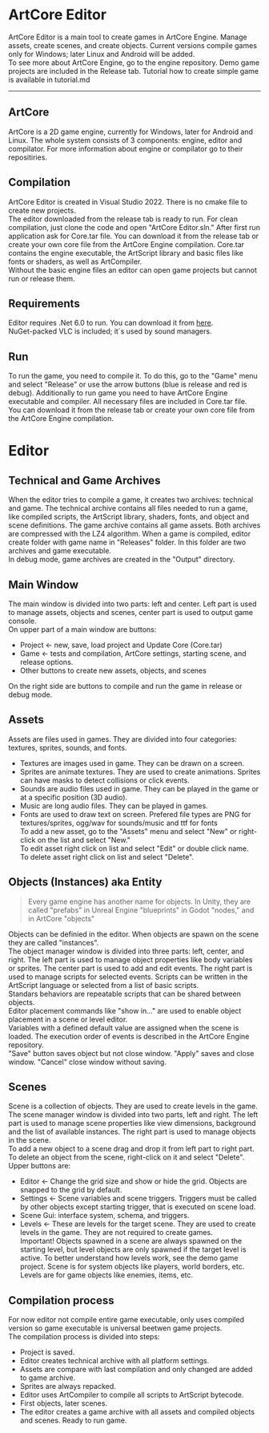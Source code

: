 # ArtCore Editor
ArtCore Editor is a main tool to create games in ArtCore Engine. Manage assets, create scenes, and create objects. Current versions compile games only for Windows; later Linux and Android will be added. <br>
To see more about ArtCore Engine, go to the engine repository.
Demo game projects are included in the Release tab. Tutorial how to create simple game is available in tutorial.md<br>
<hr>

## ArtCore
ArtCore is a 2D game engine, currently for Windows, later for Android and Linux. The whole system consists of 3 components: engine, editor and compilator. For more information about engine or compilator go to their repositiries.<br>

## Compilation
ArtCore Editor is created in Visual Studio 2022. There is no cmake file to create new projects. <br>
The editor downloaded from the release tab is ready to run. For clean compilation, just clone the code and open "ArtCore Editor.sln." After first run application ask for Core.tar file.
You can download it from the release tab or create your own core file from the ArtCore Engine compilation. Core.tar contains the engine executable, the ArtScript library and basic files like fonts or shaders, as well as ArtCompiler. <br>
Without the basic engine files an editor can open game projects but cannot run or release them.

## Requirements
Editor requires .Net 6.0 to run. You can download it from [here](https://dotnet.microsoft.com/download/dotnet/6.0).<br>
NuGet-packed VLC is included; it`s used by sound managers.

## Run
To run the game, you need to compile it. To do this, go to the "Game" menu and select "Release" or use the arrow buttons (blue is release and red is debug).
Additionally to run game you need to have ArtCore Engine executable and compiler. All necessary files are included in Core.tar file. 
You can download it from the release tab or create your own core file from the ArtCore Engine compilation. <br>

# Editor

## Technical and Game Archives
When the editor tries to compile a game, it creates two archives: technical and game.
The technical archive contains all files needed to run a game, like compiled scripts, the ArtScript library, shaders, fonts, and object and scene definitions.
The game archive contains all game assets. Both archives are compressed with the LZ4 algorithm.
When a game is compiled, editor create folder with game name in "Releases" folder. In this folder are two archives and game executable.<br>
In debug mode, game archives are created in the "Output" directory.

## Main Window
The main window is divided into two parts: left and center. Left part is used to manage assets, objects and scenes, center part is used to output game console.<br>
On upper part of a main window are buttons:
* Project <- new, save, load project and Update Core (Core.tar)
* Game <- tests and compilation, ArtCore settings, starting scene, and release options.
* Other buttons to create new assets, objects, and scenes<br>

On the right side are buttons to compile and run the game in release or debug mode. <br>

## Assets
Assets are files used in games. They are divided into four categories: textures, sprites, sounds, and fonts.
* Textures are images used in game. They can be drawn on a screen.
* Sprites are animate textures. They are used to create animations. Sprites can have masks to detect collisions or click events.
* Sounds are audio files used in game. They can be played in the game or at a specific position (3D audio).
* Music are long audio files. They can be played in games.
* Fonts are used to draw text on screen.
Prefered file types are PNG for textures/sprites, ogg/wav for sounds/music and ttf for fonts<br>
To add a new asset, go to the "Assets" menu and select "New" or right-click on the list and select "New." <br>
To edit asset right click on list and select "Edit" or double click name.<br>
To delete asset right click on list and select "Delete".<br>

## Objects (Instances) aka Entity
> Every game engine has another name for objects. In Unity, they are called "prefabs" in Unreal Engine "blueprints" in Godot "nodes," and in ArtCore "objects" <br>

Objects can be definied in the editor. When objects are spawn on the scene they are called "instances".<br>
The object manager window is divided into three parts: left, center, and right. The left part is used to manage object properties like body variables or sprites.
The center part is used to add and edit events. The right part is used to manage scripts for selected events.
Scripts can be written in the ArtScript language or selected from a list of basic scripts. <br>
Standars behaviors are repeatable scripts that can be shared between objects. <br>
Editor placement commands like "show in..." are used to enable object placement in a scene or level editor. <br>
Variables with a defined default value are assigned when the scene is loaded. The execution order of events is described in the ArtCore Engine repository. <br>
"Save" button saves object but not close window. "Apply" saves and close window. "Cancel" close window without saving.<br>

## Scenes
Scene is a collection of objects. They are used to create levels in the game. The scene manager window is divided into two parts, left and right.
The left part is used to manage scene properties like view dimensions, background and the list of available instances. The right part is used to manage objects in the scene. <br>
To add a new object to a scene drag and drop it from left part to right part. To delete an object from the scene, right-click on it and select "Delete".<br>
Upper buttons are:
* Editor <- Change the grid size and show or hide the grid. Objects are snapped to the grid by default.
* Settings <- Scene variables and scene triggers. Triggers must be called by other objects except starting trigger, that is executed on scene load.
* Scene Gui: interface system, schema, and triggers.
* Levels <- These are levels for the target scene. They are used to create levels in the game. They are not required to create games. <br>
Important! Objects spawned in a scene are always spawned on the starting level, but level objects are only spawned if the target level is active.
To better understand how levels work, see the demo game project. Scene is for system objects like players, world borders, etc. Levels are for game objects like enemies, items, etc. <br>

## Compilation process
For now editor not compile entire game executable, only uses compiled version so game executable is universal beetwen game projects.<br>
The compilation process is divided into steps:
* Project is saved.
* Editor creates technical archive with all platform settings.
* Assets are compare with last compilation and only changed are added to game archive.
* Sprites are always repacked.
* Editor uses ArtCompiler to compile all scripts to ArtScript bytecode.
* First objects, later scenes.
* The editor creates a game archive with all assets and compiled objects and scenes. Ready to run game.
